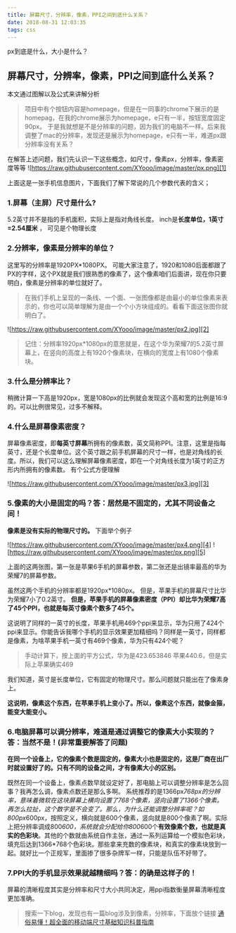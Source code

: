 ```yaml
---
title: 屏幕尺寸，分辨率，像素，PPI之间到底什么关系？
date: 2018-08-31 12:03:35
tags: css
---
```

px到底是什么，大小是什么？
<!-- more -->
## 屏幕尺寸，分辨率，像素，PPI之间到底什么关系？
本文通过图解以及公式来讲解分析

> 项目中有个按钮内容是homepage，但是在一同事的chrome下展示的是homepag，在我的chrome展示为homepage，e只有一半，按钮宽度固定90px。
> 于是我就想是不是分辨率的问题，因为我们的电脑不一样。后来我调整了mac的分辨率，发现还是展示为homepage，e只有一半，难道px跟分辨率没有关系？

在解答上述问题，我们先认识一下这些概念，如尺寸，像素px，分辨率，像素密度等等
![https://raw.githubusercontent.com/XYooo/image/master/px.png][1]

上面这是一张手机信息图片，下面我们了解下常说的几个参数代表的含义；

### 1.屏幕（主屏）尺寸是什么?

5.2英寸并不是指的手机面积，实际上是指对角线长度。
inch是**长度单位，1英寸=2.54厘米** ， 可见是个物理长度

### 2.分辨率，像素是分辨率的单位？
这里写的分辨率是1920PX*1080PX。
可能大家注意了，1920和1080后面都跟了PX的字样，这个PX就是我们很熟悉的像素了，这个像素咱们后面讲，现在你只要明白，像素是分辨率的单位就好了。

>  在我们手机上呈现的一条线、一个面、一张图像都是由最小的单位像素来表示的，你也可以简单理解为是由一个个小方块组成的。看看下面这张图你就明白了。

![https://raw.githubusercontent.com/XYooo/image/master/px2.jpg][2]

> 记住：分辨率1920px*1080px的意思就是，在这个华为荣耀7的5.2英寸屏幕上，在竖向的高度上有1920个像素块，在横向的宽度上有1080个像素块。


### 3.什么是分辨率比？
稍微计算一下高是1920px，宽是1080px的比例就会发现这个高和宽的比例是16:9的。可以比例很常见，过多不解释。

### 4.什么是屏幕像素密度？
屏幕像素密度，即**每英寸屏幕**所拥有的像素数，英文简称PPI。注意，这里是指每英寸，还是个长度单位。这个英寸跟之前手机屏幕的尺寸一样，也是对角线的长度。所以，我们可以这么理解屏幕像素密度，即在一个对角线长度为1英寸的正方形内所拥有的像素数。
有个公式方便理解

![https://raw.githubusercontent.com/XYooo/image/master/px3.jpg][3]


### 5.像素的大小是固定的吗？答：居然是不固定的，尤其不同设备之间！

**像素是没有实际的物理尺寸的。**
下面举个例子

![https://raw.githubusercontent.com/XYooo/image/master/px4.png][4]
![https://raw.githubusercontent.com/XYooo/image/master/px.png][5]


上面的这两张图，第一张是苹果6手机的屏幕参数，第二张还是出镜率最高的华为荣耀7的屏幕参数。

虽然这两个手机的分辨率都是1920px*1080px。
但是，苹果手机的屏幕尺寸比华为荣耀7小了0.2英寸。
**但是，苹果手机的屏幕像素密度（PPI）却比华为荣耀7高了45个PPI，也就是每英寸像素个数多了45个。** 

这说明了同样的一英寸的长度，苹果手机用469个ppi来显示，华为只用了424个ppi来显示。你能告诉我哪个手机的显示效果更加精细吗？同样是一英寸，同样都是像素，为啥苹果手机一英寸有469个像素，华为只有424个呢？

> 手动计算下，按上面的平方公式，华为是423.653846 苹果440.6，但是实际上苹果确实469

我们知道，英寸是长度单位，它有固定的物理尺寸。那么问题就只能出在了像素身上。

**这说明，像素这个东西，在苹果手机上变小了。所以，像素这个东西，就像金箍，能变大能变小。**


### 6.电脑屏幕可以调分辨率，难道是通过调整它的像素大小实现的？答：当然不是！(非常重要解答了问题)

**在同一个设备上，它的像素个数是固定的，像素大小也是固定的，这是厂商在出厂时就设置好了的。只有不同的设备之间，才有像素大小的区别。**

既然在同一个设备上，像素点数早就设定好了，那电脑上可以调整分辨率是怎么回事？我再怎么调，像素点数还是那么多啊。
系统推荐的是1366px*768px的分辨率，意味着微软在这块屏幕上横向设置了768个像素，竖向设置了1366个像素。再怎么拉扯，这个数字是不会变了。那么，为什么还能调整分辨率呢？如800px*600px，按照定义，横向就是600个像素，竖向就是800个像素了啊。实际上把分辨率调成800*600，系统就会分配给你800*600个**有效像素个数，也就是真实的色彩块**。其他的个数就由系统自作主张，通过一系列运算给一个模拟色彩块，填充后达到1366*768个色彩块。那些拿来充数的像素块，和真实的像素块放到一起。就好比一个正规军，里面掺了很多杂牌军一样，只能是队伍不好带了。

### 7.PPI大的手机显示效果就越精细吗？答：的确是这样子的！
屏幕的清晰程度其实是分辨率和尺寸大小共同决定，用ppi指数衡量屏幕清晰程度更加准确。

> 搜索一下blog，发现也有一篇blog涉及到像素，分辨率，下面放个链接
[通俗易懂！超全面的移动端尺寸基础知识科普指南](https://github.com/iuap-design/blog/issues/75)


  [1]: https://raw.githubusercontent.com/XYooo/image/master/px.png
  [2]: https://raw.githubusercontent.com/XYooo/image/master/px2.jpg
  [3]: https://raw.githubusercontent.com/XYooo/image/master/px3.jpg
  [4]: https://raw.githubusercontent.com/XYooo/image/master/px4.png
  [5]: https://raw.githubusercontent.com/XYooo/image/master/px.png